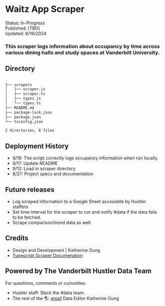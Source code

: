# Waitz App Scraper
Status: In-Progress <br>
Published: [TBD] <br>
Updated: 9/19/2024 <br>
### This scraper logs information about occupancy by time across various dining halls and study spaces at Vanderbilt University. 

## Directory 
```bash
.
├── scrapers
│   ├── scraper.js
│   ├── scraper.ts
│   ├── types.js
│   └── types.ts
├── README.md
├── package-lock.json
├── package.json
└── tsconfig.json

2 directories, 8 files
```
 
## Deployment History
- 9/19: The script correctly logs occupancy information when run locally. 
- 9/17: Update README
- 9/12: Load in scraper directory
- 8/27: Project specs and documentation

## Future releases
- Log scraped information to a Google Sheet accessible by Hustler staffers
- Set time interval for the scraper to run and notify #data if the data fails to be fetched.
- Scrape comparison/trend data as well.

## Credits
- Design and Development | Katherine Oung
- [Typescript Scraper Documenation](https://docs.google.com/document/d/1j6-yFNOu9TEExcvicXXnnBYLl9vRy3UNEQ7kvFER2bY/)

## Powered by The Vanderbilt Hustler Data Team
For questions, comments or curiosities: 
- Hustler staff: Slack the #data team. 
- The rest of the 🌎: [email](mailto:katherine.oung@vanderbilt.edu) Data Editor Katherine Oung

